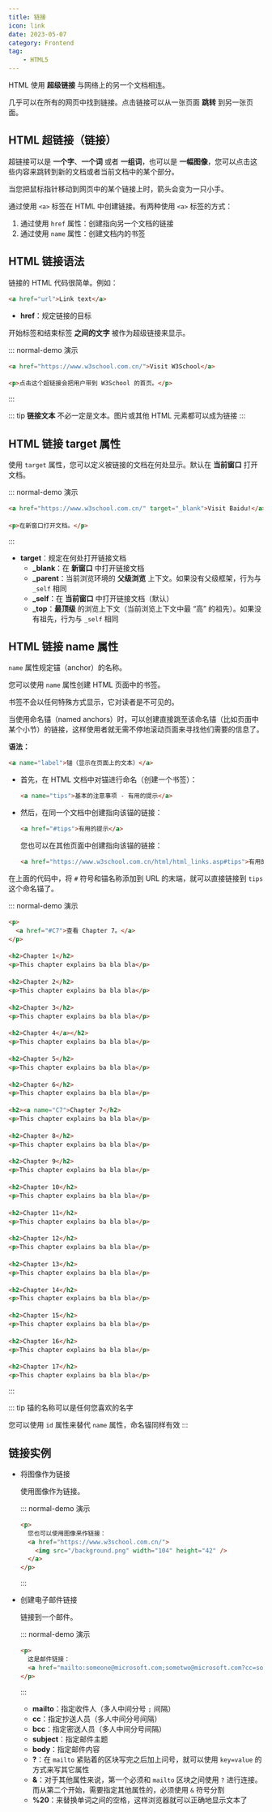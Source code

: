 ```yaml
---
title: 链接
icon: link
date: 2023-05-07
category: Frontend
tag:
    - HTML5
---
```


HTML 使用 **超级链接** 与网络上的另一个文档相连。

几乎可以在所有的网页中找到链接。点击链接可以从一张页面 **跳转** 到另一张页面。

## HTML 超链接（链接）

超链接可以是 **一个字**、**一个词** 或者 **一组词**，也可以是 **一幅图像**，您可以点击这些内容来跳转到新的文档或者当前文档中的某个部分。

当您把鼠标指针移动到网页中的某个链接上时，箭头会变为一只小手。

通过使用 `<a>` 标签在 HTML 中创建链接。有两种使用 `<a>` 标签的方式：

1. 通过使用 `href` 属性：创建指向另一个文档的链接
2. 通过使用 `name` 属性：创建文档内的书签

## HTML 链接语法

链接的 HTML 代码很简单。例如：

```html
<a href="url">Link text</a>
```

- **href**：规定链接的目标

开始标签和结束标签 **之间的文字** 被作为超级链接来显示。

::: normal-demo 演示

```html
<a href="https://www.w3school.com.cn/">Visit W3School</a>

<p>点击这个超链接会把用户带到 W3School 的首页。</p>
```

:::

::: tip
**链接文本** 不必一定是文本。图片或其他 HTML 元素都可以成为链接
:::

## HTML 链接 target 属性

使用 `target` 属性，您可以定义被链接的文档在何处显示。默认在 **当前窗口** 打开文档。

::: normal-demo 演示

```html
<a href="https://www.w3school.com.cn/" target="_blank">Visit Baidu!</a>

<p>在新窗口打开文档。</p>
```

:::

- **target**：规定在何处打开链接文档
    - **_blank**：在 **新窗口** 中打开链接文档
    - **_parent**：当前浏览环境的 **父级浏览** 上下文。如果没有父级框架，行为与 `_self` 相同
    - **_self**：在 **当前窗口** 中打开链接文档（默认）
    - **_top**：**最顶级** 的浏览上下文（当前浏览上下文中最 “高” 的祖先）。如果没有祖先，行为与 `_self` 相同

## HTML 链接 name 属性

`name` 属性规定锚（anchor）的名称。

您可以使用 `name` 属性创建 HTML 页面中的书签。

书签不会以任何特殊方式显示，它对读者是不可见的。

当使用命名锚（named anchors）时，可以创建直接跳至该命名锚（比如页面中某个小节）的链接，这样使用者就无需不停地滚动页面来寻找他们需要的信息了。

**语法：**

```html
<a name="label">锚（显示在页面上的文本）</a>
```

- 首先，在 HTML 文档中对锚进行命名（创建一个书签）：

    ```html
    <a name="tips">基本的注意事项 - 有用的提示</a>
    ```

- 然后，在同一个文档中创建指向该锚的链接：

    ```html
    <a href="#tips">有用的提示</a>
    ```

    您也可以在其他页面中创建指向该锚的链接：

    ```html
    <a href="https://www.w3school.com.cn/html/html_links.asp#tips">有用的提示</a>
    ```

在上面的代码中，将 `#` 符号和锚名称添加到 URL 的末端，就可以直接链接到 `tips` 这个命名锚了。

::: normal-demo 演示

```html
<p>
  <a href="#C7">查看 Chapter 7。</a>
</p>

<h2>Chapter 1</h2>
<p>This chapter explains ba bla bla</p>

<h2>Chapter 2</h2>
<p>This chapter explains ba bla bla</p>

<h2>Chapter 3</h2>
<p>This chapter explains ba bla bla</p>

<h2>Chapter 4</a></h2>
<p>This chapter explains ba bla bla</p>

<h2>Chapter 5</h2>
<p>This chapter explains ba bla bla</p>

<h2>Chapter 6</h2>
<p>This chapter explains ba bla bla</p>

<h2><a name="C7">Chapter 7</h2>
<p>This chapter explains ba bla bla</p>

<h2>Chapter 8</h2>
<p>This chapter explains ba bla bla</p>

<h2>Chapter 9</h2>
<p>This chapter explains ba bla bla</p>

<h2>Chapter 10</h2>
<p>This chapter explains ba bla bla</p>

<h2>Chapter 11</h2>
<p>This chapter explains ba bla bla</p>

<h2>Chapter 12</h2>
<p>This chapter explains ba bla bla</p>

<h2>Chapter 13</h2>
<p>This chapter explains ba bla bla</p>

<h2>Chapter 14</h2>
<p>This chapter explains ba bla bla</p>

<h2>Chapter 15</h2>
<p>This chapter explains ba bla bla</p>

<h2>Chapter 16</h2>
<p>This chapter explains ba bla bla</p>

<h2>Chapter 17</h2>
<p>This chapter explains ba bla bla</p>
```

:::

::: tip
锚的名称可以是任何您喜欢的名字

您可以使用 `id` 属性来替代 `name` 属性，命名锚同样有效
:::

## 链接实例

- 将图像作为链接

    使用图像作为链接。

    ::: normal-demo 演示

    ```html
    <p>
      您也可以使用图像来作链接：
      <a href="https://www.w3school.com.cn/">
        <img src="/background.png" width="104" height="42" />
      </a>
    </p>
    ```

    :::

- 创建电子邮件链接

    链接到一个邮件。

    ::: normal-demo 演示

    ```html
    <p>
      这是邮件链接：
      <a href="mailto:someone@microsoft.com;sometwo@microsoft.com?cc=somethree@microsoft.com&bcc=somefour@microsoft.com&subject=this%20is%20title&body=this%20is%20body">发送邮件</a>
    </p>
    ```

    :::

    - **mailto**：指定收件人（多人中间分号 `;` 间隔）
    - **cc**：指定抄送人员（多人中间分号间隔）
    - **bcc**：指定密送人员（多人中间分号间隔）
    - **subject**：指定邮件主题
    - **body**：指定邮件内容
    - **?**：在 `mailto` 紧贴着的区块写完之后加上问号，就可以使用 `key=value` 的方式来写其它属性
    - **&**：对于其他属性来说，第一个必须和 `mailto` 区块之间使用 `?` 进行连接。而从第二个开始，需要指定其他属性的，必须使用 `&` 符号分割
    - **%20**：来替换单词之间的空格，这样浏览器就可以正确地显示文本了

